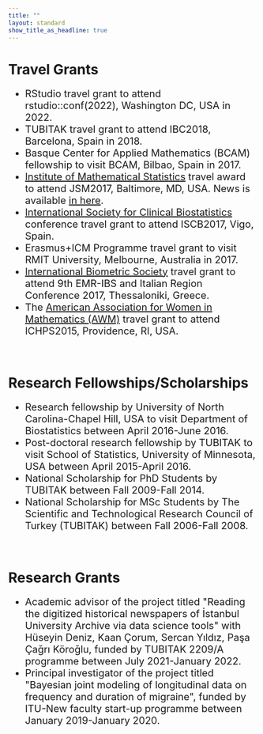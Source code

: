 ```yaml
---
title: ""
layout: standard
show_title_as_headline: true
---
```


<h1 color="rgb(132," 132,="" 132);="">Travel Grants</h1>
<ul style="font-size:20px;">
<li>
RStudio travel grant to attend rstudio::conf(2022), Washington DC, USA in 2022.<br>
</li>  
<li>
TUBITAK travel grant to attend IBC2018, Barcelona, Spain in 2018.<br>
</li>
<li>
Basque Center for Applied Mathematics (BCAM) fellowship to visit BCAM, Bilbao, Spain in 2017.<br>
<li>
<a href="https://imstat.org/">Institute of Mathematical Statistics</a> travel award to attend JSM2017, Baltimore, MD, USA. 
News is available <a href="https://imstat.org/2017/05/15/ims-travel-awards-recipients/">in here</a>.<br>
</li>
<li>
<a href="https://www.iscb.info/"> International Society for Clinical Biostatistics</a> conference travel grant to attend ISCB2017, Vigo, Spain.<br>
</li>
<li>
Erasmus+ICM Programme travel grant to visit RMIT University, Melbourne, Australia in 2017.<br>
</li>
<li>
<a href="https://members.biometricsociety.org/home">International Biometric Society</a> travel grant to attend 9th EMR-IBS and Italian Region Conference 2017, Thessaloniki, Greece.<br>
</li>
<li>
The <a href="https://awm-math.org/">American Association for Women in Mathematics (AWM)</a> travel grant to attend ICHPS2015, Providence, RI, USA.<br>
</li>
</ul> 
<br>
<h1 color="rgb(132," 132,="" 132);="">Research Fellowships/Scholarships</h1>
<ul style="font-size:20px;">
<li>
Research fellowship by University of North Carolina-Chapel Hill, USA to visit Department of Biostatistics between April 2016-June 2016.<br>
</li>
<li>
Post-doctoral research fellowship by TUBITAK to visit School of Statistics, University of Minnesota, USA between April 2015-April 2016.<br>
</li>
<li>
National Scholarship for PhD Students by TUBITAK between Fall 2009-Fall 2014.<br>
</li>
<li>
National Scholarship for MSc Students by The Scientific and Technological Research Council of Turkey (TUBITAK) between Fall 2006-Fall 2008.<br>
</li>
</ul> 
<br>
<h1 color="rgb(132," 132,="" 132);="">Research Grants</h1>
<ul style="font-size:20px;">
<li> Academic advisor of the project titled "Reading the digitized historical newspapers of İstanbul University Archive via data science tools" with Hüseyin Deniz,
Kaan Çorum, Sercan Yıldız, Paşa Çağrı Köroğlu, funded by TUBITAK 2209/A programme between July 2021-January 2022. 
</li>
<li> 
Principal investigator of the project titled "Bayesian joint modeling of longitudinal data on frequency and duration of migraine", funded by ITU-New faculty start-up programme between January 2019-January 2020.
</li>
</ul> 
